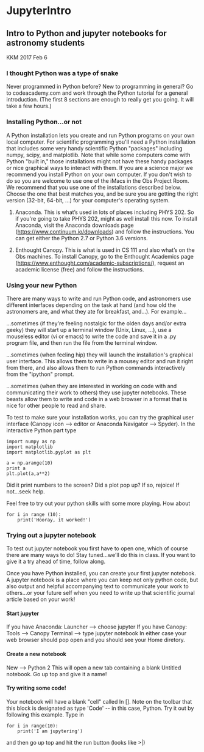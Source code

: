 # JupyterIntro

## Intro to Python and jupyter notebooks for astronomy students
KKM 2017 Feb 6

### I thought Python was a type of snake
Never programmed in Python before?  New to programming in general?  Go to codeacademy.com and work through the Python tutorial for a general introduction.  (The first 8 sections are enough to really get you going.  It will take a few hours.)

### Installing Python...or not
A Python installation lets you create and run Python programs on your own local computer. For scientific programming you'll need a Python installation that includes some very handy scientific Python "packages" including numpy, scipy, and matplotlib.  Note that while some computers come with Python "built in," those installations might not have these handy packages or nice graphical ways to interact with them. If you are a science major we recommend you install Python on your own computer.  If you don't wish to do so you are welcome to use one of the iMacs in the Obs Project Room.  We recommend that you use one of the installations described below.  Choose the one that best matches you, and be sure you are getting the right version (32-bit, 64-bit, ...) for your computer's operating system.

1) Anaconda.  This is what’s used in lots of places including PHYS 202.  So if you're going to take PHYS 202, might as well install this now.  To install Anaconda, visit the Anaconda downloads page (https://www.continuum.io/downloads) and follow the instructions.  You can get either the Python 2.7 or Python 3.6 versions.

2) Enthought Canopy.  This is what is used in CS 111 and also what’s on the Obs machines.  To install Canopy, go to the Enthought Academics page (https://www.enthought.com/academic-subscriptions/), request an academic license (free) and follow the instructions.

### Using your new Python
There are many ways to write and run Python code, and astronomers use different interfaces depending on the task at hand (and how old the astronomers are, and what they ate for breakfast, and...).  For example...
    
...sometimes (if they're feeling nostalgic for the olden days and/or extra geeky) they will start up a terminal window (Unix, Linux, ...), use a mouseless editor (vi or emacs) to write the code and save it in a .py program file, and then run the file from the terminal window.  
    
...sometimes (when feeling hip) they will launch the installation's graphical user interface.  This allows them to write in a mousey editor and run it right from there, and also allows them to run Python commands interactively from the "ipython" prompt.
    
...sometimes (when they are interested in working on code with and communicating their work to others) they use jupyter notebooks. These beasts allow them to write and code in a web browser in a format that is nice for other people to read and share.
    
To test to make sure your installation works, you can try the graphical user interface (Canopy icon --> editor or Anaconda Navigator --> Spyder). In the interactive Python part type

    import numpy as np
    import matplotlib
    import matplotlib.pyplot as plt
    
    a = np.arange(10)
    print a
    plt.plot(a,a**2)
    
Did it print numbers to the screen?  Did a plot pop up?  If so, rejoice!  If not...seek help. 

Feel free to try out your python skills with some more playing.  How about 

    for i in range (10):
        print('Hooray, it worked!')


### Trying out a jupyter notebook
To test out jupyter notebook you first have to open one, which of course there are many ways to do!
Stay tuned...we'll do this in class.  If you want to give it a try ahead of time, follow along.

Once you have Python installed, you can create your first jupyter notebook. A jupyter notebook is a place where you can keep not only python code, but also output and helpful accompanying text to communicate your work to others...or your future self when you need to write up that scientific journal article based on your work!

#### Start jupyter
If you have Anaconda: Launcher --> choose jupyter
If you have Canopy: Tools --> Canopy Terminal --> type jupyter notebook
In either case your web browser should pop open and you should see your Home diretory.

#### Create a new notebook
New --> Python 2
This will open a new tab containing a blank Untitled notebook. Go up top and give it a name!

#### Try writing some code!
Your notebook will have a blank "cell" called In []. Note on the toolbar that this block is designated as type 'Code' -- in this case, Python. Try it out by following this example.  Type in

    for i in range(10):
        print('I am jupytering')

and then go up top and hit the run button (looks like >|)
